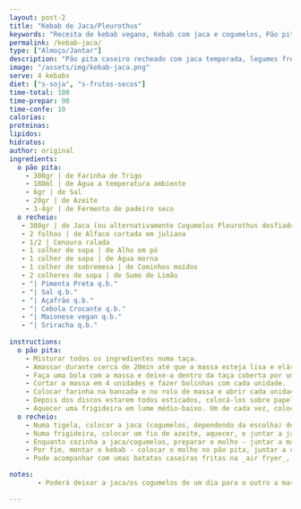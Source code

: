 ```yaml
---
layout: post-2
title: "Kebab de Jaca/Pleurothus"
keywords: "Receita de kebab vegano, Kebab com jaca e cogumelos, Pão pita caseiro, Kebab vegano fácil, Como fazer kebab sem carne"
permalink: /kebab-jaca/
type: ["Almoço/Jantar"]
description: "Pão pita caseiro recheado com jaca temperada, legumes frescos e maionese picante"
image: "/assets/img/kebab-jaca.png"
serve: 4 kebabs
diet: ["s-soja", "s-frutos-secos"]
time-total: 100
time-prepar: 90
time-confe: 10
calorias:
proteinas:
lipidos:
hidratos:
author: original
ingredients: 
  o pão pita:
    - 300gr | de Farinha de Trigo
    - 180ml | de Água a temperatura ambiente
    - 6gr | de Sal
    - 20gr | de Azeite
    - 3-4gr | de Fermento de padeiro seco
  o recheio:
   - 300gr | de Jaca (ou alternativamente Cogumelos Pleurothus desfiados)
   - 2 folhas | de Alface cortada em juliana
   - 1/2 | Cenoura ralada
   - 1 colher de sopa | de Alho em pó
   - 1 colher de sopa | de Água morna
   - 1 colher de sobremesa | de Cominhos moídos
   - 2 colheres de sopa | de Sumo de Limão
   - "| Pimenta Preta q.b."
   - "| Sal q.b."
   - "| Açafrão q.b."
   - "| Cebola Crocante q.b."
   - "| Maionese vegan q.b."
   - "| Sriracha q.b."
   
instructions:
  o pão pita:
    - Misturar todos os ingredientes numa taça.
    - Amassar durante cerca de 20min até que a massa esteja lisa e elástica.
    - Faça uma bola com a massa e deixe-a dentro da taça coberta por um pano. Deixar levedar por cerca de 1H, até que duplique de tamanho.
    - Cortar a massa em 4 unidades e fazer bolinhas com cada unidade.
    - Colocar farinha na bancada e no rolo de massa e abrir cada unidade em discos redondos e finos.
    - Depois dos discos estarem todos esticados, colocá-los sobre papel vegetal, cobrir com um pano e deixar repousar por 30min.
    - Aquecer uma frigideira em lume médio-baixo. Um de cada vez, colocar um disco na frigideira durante, aproximadamente, 30seg (ou até surgirem bolhinhas) e virar. Deixar 30seg do outro lado. Repetir o processo para cada um dos discos. Reservar
  o recheio:
    - Numa tigela, colocar a jaca (cogumelos, dependendo da escolha) desfiada(o) juntamente com todos os temperos e misturar muito bem
    - Numa frigideira, colocar um fio de azeite, aquecer, e juntar a jaca/cogumelos temparados durante 5 minutos, mexendo de vez em quando.
    - Enquanto cozinha a jaca/cogumelos, preparar o molho - juntar a maionese com um fio de sriracha (conforme o seu gosto).
    - Por fim, montar o kebab - colocar o molho no pão pita, juntar a cenoura, a alface, a jaca/cogumelos, e finalizar com cebola crocante. Fechar o pão e está pronto a servir.
    - Pode acompanhar com umas batatas caseiras fritas na _air fryer_, por exemplo.

notes:
       - Poderá deixar a jaca/os cogumelos de um dia para o outro a marinar nos temperos, para potenciar ainda mais o sabor.

---
```


